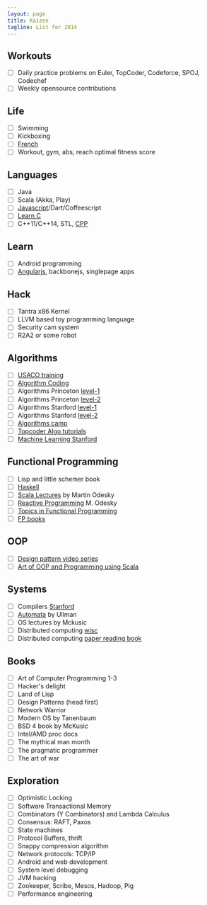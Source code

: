 ```yaml
---
layout: page
title: Kaizen
tagline: List for 2014
---
```



## Workouts

- [ ] Daily practice problems on Euler, TopCoder, Codeforce, SPOJ, Codechef
- [ ] Weekly opensource contributions

## Life

- [ ] Swimming
- [ ] Kickboxing
- [ ] [French](http://www.duolingo.com/skill/fr/Basics-2/1)
- [ ] Workout, gym, abs, reach optimal fitness score

## Languages

- [ ] Java
- [ ] Scala (Akka, Play)
- [ ] [Javascript](http://www.codecademy.com/tracks/javascript)/Dart/Coffeescript
- [ ] [Learn C](http://c.learncodethehardway.org/book/)
- [ ] C++11/C++14, STL, [CPP](http://www.learncpp.com)

## Learn

- [ ] Android programming
- [ ] [Angularjs](https://github.com/jmcunningham/AngularJS-Learning), backbonejs, singlepage apps

## Hack

- [ ] Tantra x86 Kernel
- [ ] LLVM based toy programming language
- [ ] Security cam system
- [ ] R2A2 or some robot

## Algorithms

- [ ] [USACO training](http://train.usaco.org/usacogate)
- [ ] [Algorithm Coding](./algorithms.html)
- [ ] Algorithms Princeton [level-1](https://class.coursera.org/algs4partI-003/lecture)
- [ ] Algorithms Princeton [level-2](https://class.coursera.org/algs4partII-002/lecture)
- [ ] Algorithms Stanford [level-1](https://class.coursera.org/algo-003/lecture)
- [ ] Algorithms Stanford [level-2](https://class.coursera.org/algo2-2012-001/lecture)
- [ ] [Algorithms camp](http://www.youtube.com/watch?v=vZ2Wn6Ly8Ok&playnext=1&list=PL713C10F05D6BB7BF)
- [ ] [Topcoder Algo tutorials](http://community.topcoder.com/tc?module=Static&d1=tutorials&d2=alg_index)
- [ ] [Machine Learning Stanford](https://class.coursera.org/ml-004/lecture)

## Functional Programming

- [ ] Lisp and little schemer book
- [ ] [Haskell](http://www.scs.stanford.edu/11au-cs240h/)
- [ ] [Scala Lectures](https://class.coursera.org/progfun-003/lecture) by Martin Odesky
- [ ] [Reactive Programming](https://class.coursera.org/reactive-001/lecture) M. Odesky
- [ ] [Topics in Functional Programming](http://en.wikipedia.org/wiki/List_of_functional_programming_topics)
- [ ] [FP books](http://alexott.net/en/fp/books/)

## OOP

- [ ] [Design pattern video series](https://www.youtube.com/watch?v=wiQdrH2YpT4&list=PLF206E906175C7E07)
- [ ] [Art of OOP and Programming using Scala](https://www.youtube.com/watch?v=6TJVuuqHxKo&list=PL0B0820169DCF0AD2)

## Systems

- [ ] Compilers [Stanford](https://class.coursera.org/compilers-003/lecture)
- [ ] [Automata](https://class.coursera.org/automata-002/lecture) by Ullman
- [ ] OS lectures by Mckusic
- [ ] Distributed computing [wisc](http://pages.cs.wisc.edu/~cs739-1/ )
- [ ] Distributed computing [paper reading book](http://pdos.csail.mit.edu/dsrg/)

## Books

- [ ] Art of Computer Programming 1-3
- [ ] Hacker's delight
- [ ] Land of Lisp
- [ ] Design Patterns (head first)
- [ ] Network Warrior
- [ ] Modern OS by Tanenbaum
- [ ] BSD 4 book by McKusic
- [ ] Intel/AMD proc docs
- [ ] The mythical man month
- [ ] The pragmatic programmer
- [ ] The art of war

## Exploration

- [ ] Optimistic Locking
- [ ] Software Transactional Memory
- [ ] Combinators (Y Combinators) and Lambda Calculus
- [ ] Consensus: RAFT, Paxos
- [ ] State machines
- [ ] Protocol Buffers, thrift
- [ ] Snappy compression algorithm
- [ ] Network protocols: TCP/IP
- [ ] Android and web development
- [ ] System level debugging
- [ ] JVM hacking
- [ ] Zookeeper, Scribe, Mesos, Hadoop, Pig
- [ ] Performance engineering
